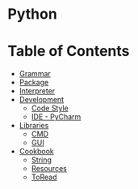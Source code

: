 # Python

Table of Contents
=================

   * [<a href="_design/Grammar.md">Grammar</a>](#grammar)
   * [<a href="_design/Grammar.md">Package</a>](#package)
   * [<a href="_design/Package.md">Interpreter</a>](#interpreter)
   * [<a href="dev/README.md">Development</a>](#development)
      * [<a href="dev/CodeStyle.md">Code Style</a>](#code-style)
      * [<a href="dev/PyCharm.md">IDE - PyCharm</a>](#ide---pycharm)
   * [<a href="_libs/README.md">Libraries</a>](#libraries)
      * [CMD](#cmd)
      * [GUI](#gui)
   * [Cookbook](#cookbook)
      * [<a href="Cookbook/String.md">String</a>](#string)
      * [Resources](#resources)
      * [ToRead](#toread)
